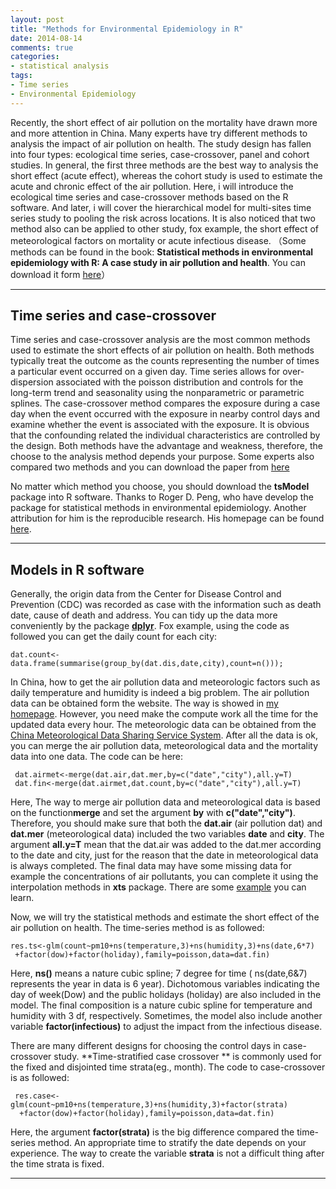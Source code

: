 ```yaml
---
layout: post
title: "Methods for Environmental Epidemiology in R"
date: 2014-08-14
comments: true
categories: 
- statistical analysis
tags:
- Time series
- Environmental Epidemiology
---
```




Recently, the short effect of air pollution on the mortality have drawn more and more attention in China. Many experts have try different methods to analysis the impact of air pollution on health. The study design has fallen into four types: ecological time series, case-crossover, panel and cohort studies. In general, the first three methods are the best way to analysis the short effect (acute effect), whereas the cohort study is used to estimate the acute and chronic effect of the air pollution. Here, i will introduce the ecological time series and case-crossover methods based on the R software. And later, i will cover the hierarchical model for multi-sites time series study to pooling the risk across locations. It is also noticed that two method also can be applied to other study, fox example, the short effect of meteorological factors on mortality or acute infectious disease. 
（Some methods can be found in the book: ****Statistical methods in environmental epidemiology with R: A case study in air pollution and health****. You can download it form [here](http://bbs.pinggu.org/thread-710855-1-1.html)）

-------------------------------

## Time series and case-crossover

 Time series and case-crossover analysis are the most common methods used to estimate the short effects of air pollution on health. Both methods typically treat the outcome as the counts representing the number of times a particular event occurred on a given day. Time series allows for over-dispersion  associated with the poisson distribution and controls for the long-term trend and seasonality using the nonparametric or parametric splines. The case-crossover method compares the exposure during a case day when the event occurred with the exposure in nearby control days and examine whether the event is associated with the exposure. It is obvious that the confounding related the individual characteristics are controlled by the design. Both methods have the advantage and weakness, therefore, the choose to the analysis method depends your purpose. Some experts also compared two methods and you can download the paper from [here](http://www.sciencedirect.com/science/article/pii/S0048969710010983)
 
 No matter which method you choose, you should download the **tsModel** package into R software. Thanks to Roger D. Peng, who have develop the package for statistical methods in environmental epidemiology. Another attribution for him is the reproducible research. His homepage can be found [here](http://www.biostat.jhsph.edu/~rpeng/). 

---------------------

## Models in R software ##

  Generally, the origin data from the Center for Disease Control and Prevention (CDC) was recorded as case with the information such as death date, cause of death and address. You can tidy up the data more conveniently by the package [**dplyr**](http://cran.r-project.org/web/packages/dplyr/index.html). Fox example, using the code as followed you can get the daily count for each city:

    dat.count<-data.frame(summarise(group_by(dat.dis,date,city),count=n()));

  In China, how to get the air pollution data and meteorologic factors such as daily temperature and humidity is indeed a big problem. The air pollution data can be obtained form the website. The way is showed in [my homepage](http://spatial-r.github.io/en/2014/06/How-to-get-air-quality-data-from-website/). However, you need make the compute work all the time for the updated data every hour. The meteorologic data can be obtained from the [China Meteorological Data Sharing Service System](http://cdc.cma.gov.cn/home.do). After all the data is ok, you can merge the air pollution data, meteorological data and the mortality data into one data. The code can be here:
     
     dat.airmet<-merge(dat.air,dat.mer,by=c("date","city"),all.y=T)
     dat.fin<-merge(dat.airmet,dat.count,by=c("date","city"),all.y=T)

  Here, The way to merge air pollution data and meteorological data is based on the function**merge** and set the argument **by** with **c("date","city")**. Therefore, you should make sure that both the **dat.air** (air pollution dat) and **dat.mer** (meteorological data) included the two variables **date** and **city**. The argument **all.y=T** mean that the dat.air was added to the dat.mer according to the date and city, just for the reason that the date in meteorological data is always completed. The final data may have some missing data for example the concentrations of air pollutants, you can complete it using the interpolation methods in **xts** package. There are some [example](http://cos.name/cn/topic/129915/) you can learn.

  Now, we will try the statistical methods and estimate the short effect of the air pollution on health. The time-series method is as followed:
 
    res.ts<-glm(count~pm10+ns(temperature,3)+ns(humidity,3)+ns(date,6*7)  
     +factor(dow)+factor(holiday),family=poisson,data=dat.fin)   
    

  Here, **ns()** means a nature cubic spline; 7 degree for time ( ns(date,6&7) represents the year in data is 6 year). Dichotomous variables indicating the day of week(Dow) and the public holidays (holiday) are also included in the model. The final composition is a nature cubic spline for temperature and humidity with 3 df, respectively. Sometimes, the model also include another variable **factor(infectious)** to adjust the impact from the infectious disease. 

  There are many different designs for choosing the control days in case-crossover study. **Time-stratified case crossover ** is commonly used for the fixed and disjointed time strata(eg., month). The code to case-crossover is as followed:
       
     res.case<-glm(count~pm10+ns(temperature,3)+ns(humidity,3)+factor(strata)  
      +factor(dow)+factor(holiday),family=poisson,data=dat.fin)

  Here, the argument **factor(strata)** is the big difference compared the time-series method. 
  An appropriate time to stratify the date depends on your experience. The way to create the variable **strata** is not a difficult thing after the time strata is fixed.    
  
  --------------------------------------------------------------------